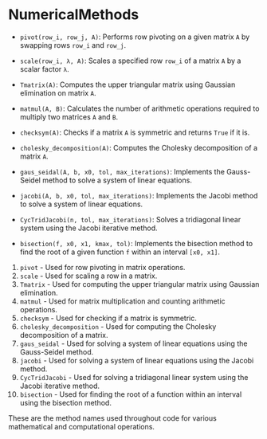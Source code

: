 # NumericalMethods


- `pivot(row_i, row_j, A)`: Performs row pivoting on a given matrix `A` by swapping rows `row_i` and `row_j`.

- `scale(row_i, λ, A)`: Scales a specified row `row_i` of a matrix `A` by a scalar factor `λ`.

- `Tmatrix(A)`: Computes the upper triangular matrix using Gaussian elimination on matrix `A`.

- `matmul(A, B)`: Calculates the number of arithmetic operations required to multiply two matrices `A` and `B`.

- `checksym(A)`: Checks if a matrix `A` is symmetric and returns `True` if it is.

- `cholesky_decomposition(A)`: Computes the Cholesky decomposition of a matrix `A`.

- `gaus_seidal(A, b, x0, tol, max_iterations)`: Implements the Gauss-Seidel method to solve a system of linear equations.

- `jacobi(A, b, x0, tol, max_iterations)`: Implements the Jacobi method to solve a system of linear equations.

- `CycTridJacobi(n, tol, max_iterations)`: Solves a tridiagonal linear system using the Jacobi iterative method.

- `bisection(f, x0, x1, kmax, tol)`: Implements the bisection method to find the root of a given function `f` within an interval `[x0, x1]`.


1. `pivot` - Used for row pivoting in matrix operations.
2. `scale` - Used for scaling a row in a matrix.
3. `Tmatrix` - Used for computing the upper triangular matrix using Gaussian elimination.
4. `matmul` - Used for matrix multiplication and counting arithmetic operations.
5. `checksym` - Used for checking if a matrix is symmetric.
6. `cholesky_decomposition` - Used for computing the Cholesky decomposition of a matrix.
7. `gaus_seidal` - Used for solving a system of linear equations using the Gauss-Seidel method.
8. `jacobi` - Used for solving a system of linear equations using the Jacobi method.
9. `CycTridJacobi` - Used for solving a tridiagonal linear system using the Jacobi iterative method.
10. `bisection` - Used for finding the root of a function within an interval using the bisection method.

These are the method names used throughout code for various mathematical and computational operations.


